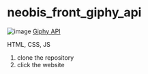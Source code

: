 # neobis_front_giphy_api
![image](https://user-images.githubusercontent.com/119394857/233785622-30ef0148-f3dc-4013-b380-7fe494474666.png)
[Giphy API](https://kerimaaaa.github.io/neobis_front_giphy_api/)

HTML, CSS, JS 
1. clone the repository
2. click the website
